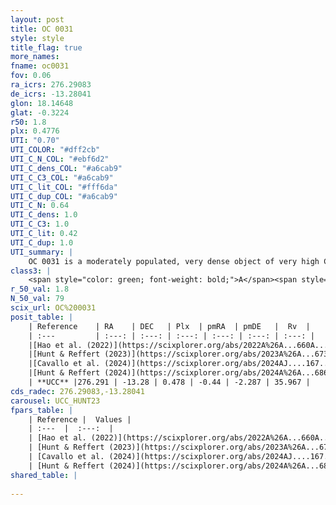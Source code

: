 ```yaml
---
layout: post
title: OC 0031
style: style
title_flag: true
more_names: 
fname: oc0031
fov: 0.06
ra_icrs: 276.29083
de_icrs: -13.28041
glon: 18.14648
glat: -0.3224
r50: 1.8
plx: 0.4776
UTI: "0.70"
UTI_COLOR: "#dff2cb"
UTI_C_N_COL: "#ebf6d2"
UTI_C_dens_COL: "#a6cab9"
UTI_C_C3_COL: "#a6cab9"
UTI_C_lit_COL: "#fff6da"
UTI_C_dup_COL: "#a6cab9"
UTI_C_N: 0.64
UTI_C_dens: 1.0
UTI_C_C3: 1.0
UTI_C_lit: 0.42
UTI_C_dup: 1.0
UTI_summary: |
    OC 0031 is a moderately populated, very dense object of very high C3 quality. It was recently reported in the literature.
class3: |
    <span style="color: green; font-weight: bold;">A</span><span style="color: green; font-weight: bold;">A</span>
r_50_val: 1.8
N_50_val: 79
scix_url: OC%200031
posit_table: |
    | Reference    | RA    | DEC   | Plx  | pmRA  | pmDE   |  Rv  |
    | :---         | :---: | :---: | :---: | :---: | :---: | :---: |
    |[Hao et al. (2022)](https://scixplorer.org/abs/2022A%26A...660A...4H) | 276.291 | -13.279 | 0.489 | -0.455 | -2.315 | -- |
    |[Hunt & Reffert (2023)](https://scixplorer.org/abs/2023A%26A...673A.114H) | 276.29 | -13.28 | 0.469 | -0.44 | -2.28 | 10.752 |
    |[Cavallo et al. (2024)](https://scixplorer.org/abs/2024AJ....167...12C) | 276.288 | -13.282 | 0.471 | -- | -- | -- |
    |[Hunt & Reffert (2024)](https://scixplorer.org/abs/2024A%26A...686A..42H) | 276.29 | -13.28 | 0.469 | -0.44 | -2.28 | 10.752 |
    | **UCC** |276.291 | -13.28 | 0.478 | -0.44 | -2.287 | 35.967 | 
cds_radec: 276.29083,-13.28041
carousel: UCC_HUNT23
fpars_table: |
    | Reference |  Values |
    | :---  |  :---:  |
    | [Hao et al. (2022)](https://scixplorer.org/abs/2022A%26A...660A...4H) | `AG=2.74, age=6.0, Z=0.028` |
    | [Hunt & Reffert (2023)](https://scixplorer.org/abs/2023A%26A...673A.114H) | `AV50=4.945, diffAV50=2.926, MOD50=11.476, logAge50=7.031` |
    | [Cavallo et al. (2024)](https://scixplorer.org/abs/2024AJ....167...12C) | `AV50=5.08, dMod50=11.4, logAge50=7.45, [Fe/H]50=0.83` |
    | [Hunt & Reffert (2024)](https://scixplorer.org/abs/2024A%26A...686A..42H) | `MassJ=2371.43` |
shared_table: |
    
---
```

